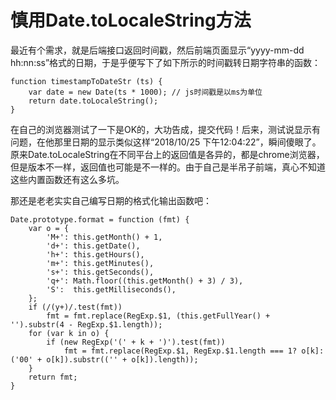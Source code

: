 # 慎用Date.toLocaleString方法

最近有个需求，就是后端接口返回时间戳，然后前端页面显示“yyyy-mm-dd hh:nn:ss”格式的日期，于是乎便写下了如下所示的时间戳转日期字符串的函数：

```
function timestampToDateStr (ts) {
    var date = new Date(ts * 1000); // js时间戳是以ms为单位
    return date.toLocaleString();
}
```

在自己的浏览器测试了一下是OK的，大功告成，提交代码！后来，测试说显示有问题，在他那里日期的显示类似这样“2018/10/25 下午12:04:22”，瞬间傻眼了。
原来Date.toLocaleString在不同平台上的返回值是各异的，都是chrome浏览器，但是版本不一样，返回值也可能是不一样的。由于自己是半吊子前端，真心不知道这些内置函数还有这么多坑。

那还是老老实实自己编写日期的格式化输出函数吧：

```
Date.prototype.format = function (fmt) {
    var o = {
        'M+': this.getMonth() + 1,
        'd+': this.getDate(),
        'h+': this.getHours(),
        'm+': this.getMinutes(),
        's+': this.getSeconds(),
        'q+': Math.floor((this.getMonth() + 3) / 3),
        'S':  this.getMilliseconds(),
    };
    if (/(y+)/.test(fmt))
        fmt = fmt.replace(RegExp.$1, (this.getFullYear() + '').substr(4 - RegExp.$1.length));
    for (var k in o) {
        if (new RegExp('(' + k + ')').test(fmt))
            fmt = fmt.replace(RegExp.$1, RegExp.$1.length === 1? o[k]: ('00' + o[k]).substr(('' + o[k]).length));
    }
    return fmt;
}
```
